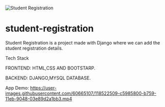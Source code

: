 ![Student Registration](https://user-images.githubusercontent.com/60665107/118523649-f4fb9480-b75a-11eb-8d74-8841a014e11a.gif)
# student-registration
Student Registration is a project made with Django where we can add the student registration details.

Tech Stack

FRONTEND: HTML,CSS AND BOOTSTARP.

BACKEND: DJANGO,MYSQL DATABASE.

App Demo:
https://user-images.githubusercontent.com/60665107/118522509-c5985800-b759-11eb-9048-03e89d2a1bb3.mp4

